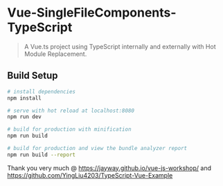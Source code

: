 # Vue-SingleFileComponents-TypeScript

> A Vue.ts project using TypeScript internally and externally with Hot Module Replacement.

## Build Setup

``` bash
# install dependencies
npm install

# serve with hot reload at localhost:8080
npm run dev

# build for production with minification
npm run build

# build for production and view the bundle analyzer report
npm run build --report
```

Thank you very much @ https://jayway.github.io/vue-js-workshop/ and https://github.com/YingLiu4203/TypeScript-Vue-Example
